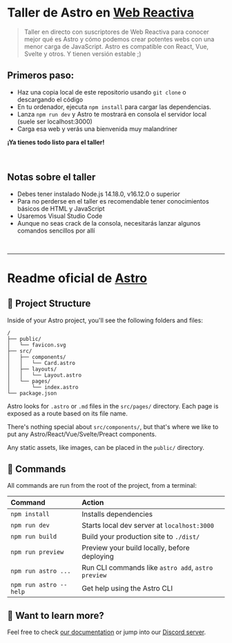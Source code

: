 # Taller de Astro en [Web Reactiva](https://webreactiva.com)

> Taller en directo con suscriptores de Web Reactiva para conocer mejor qué es Astro y cómo podemos crear potentes webs con una menor carga de JavaScript. Astro es compatible con React, Vue, Svelte y otros. Y tienen versión estable ;)

## Primeros paso:

- Haz una copia local de este repositorio usando `git clone` o descargando el código
- En tu ordenador, ejecuta `npm install` para cargar las dependencias. 
- Lanza `npm run dev` y Astro te mostrará en consola el servidor local (suele ser localhost:3000)
- Carga esa web y verás una bienvenida muy malandriner

**¡Ya tienes todo listo para el taller!**

&nbsp;
&nbsp;

## Notas sobre el taller

- Debes tener instalado Node.js 14.18.0, v16.12.0 o superior
- Para no perderse en el taller es recomendable tener conocimientos básicos de HTML y JavaScript
- Usaremos Visual Studio Code
- Aunque no seas crack de la consola, necesitarás lanzar algunos comandos sencillos por allí

&nbsp;
&nbsp;
&nbsp;

---

# Readme oficial de [Astro](https://astro.build)

## 🚀 Project Structure

Inside of your Astro project, you'll see the following folders and files:

```
/
├── public/
│   └── favicon.svg
├── src/
│   ├── components/
│   │   └── Card.astro
│   ├── layouts/
│   │   └── Layout.astro
│   └── pages/
│       └── index.astro
└── package.json
```

Astro looks for `.astro` or `.md` files in the `src/pages/` directory. Each page is exposed as a route based on its file name.

There's nothing special about `src/components/`, but that's where we like to put any Astro/React/Vue/Svelte/Preact components.

Any static assets, like images, can be placed in the `public/` directory.

## 🧞 Commands

All commands are run from the root of the project, from a terminal:

| Command                | Action                                             |
| :--------------------- | :------------------------------------------------- |
| `npm install`          | Installs dependencies                              |
| `npm run dev`          | Starts local dev server at `localhost:3000`        |
| `npm run build`        | Build your production site to `./dist/`            |
| `npm run preview`      | Preview your build locally, before deploying       |
| `npm run astro ...`    | Run CLI commands like `astro add`, `astro preview` |
| `npm run astro --help` | Get help using the Astro CLI                       |

## 👀 Want to learn more?

Feel free to check [our documentation](https://docs.astro.build) or jump into our [Discord server](https://astro.build/chat).
